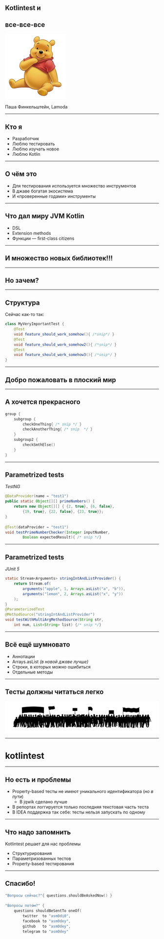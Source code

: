 ## Kotlintest и
## все-все-все

<img class="noborder" width="200px" src="images/winney.png"></img>

Паша Финкельштейн, Lamoda 

---

## Кто я

* Разработчик
* Люблю тестировать
* Люблю изучать новое
* Люблю Kotlin

---

## О чём это

* Для тестирования используется множество инструментов
* В джаве богатая экосистема
* И «проверенные годами» инструменты

---

## Что дал миру JVM Kotlin

* DSL
* Extension methods
* Функции — first-class citizens

---

## И множество новых библиотек!!!

---

## Но зачем?

---

## Структура

Сейчас как-то так:

```java
class MyVeryImportantTest {
    @Test
    void feature_should_work_somehow(){ /*snip*/ }
    @Test
    void feature_should_work_somehow2(){ /*snip*/ }
    @Test
    void feature_should_work_somehow3(){ /*snip*/ }
}
```

---

## Добро пожаловать в плоский мир
<!-- .slide: data-background="images/world.jpg" -->

---

## А хочется прекрасного

```kotlin
group {
    subgroup {
        checkOneThing{ /* snip */ }
        checkAnotherThing{ /* snip  */ }
    }
    subgroup2 {
        checkSmthElse()
    }   
}
```

---

## Parametrized tests

*TestNG*

```java
@DataProvider(name = "test1")
public static Object[][] primeNumbers() {
    return new Object[][] { {2, true}, {6, false}, 
        {19, true}, {22, false}, {23, true}};
}

@Test(dataProvider = "test1") 
void testPrimeNumberChecker(Integer inputNumber, 
        Boolean expectedResult){ /* snip */}
```

---

## Parametrized tests

*JUnit 5*

```java
static Stream<Arguments> stringIntAndListProvider() {
    return Stream.of(
        arguments("apple", 1, Arrays.asList("a", "b")),
        arguments("lemon", 2, Arrays.asList("x", "y"))
    );
} 
@ParameterizedTest
@MethodSource("stringIntAndListProvider")
void testWithMultiArgMethodSource(String str, 
    int num, List<String> list) {/* snip */}
```

---

## Всё ещё шумновато

* Аннотации
* Arrays.asList *(в новой джаве лучше)*
* Строки, в которых можно ошибиться
* Отдельные методы

---

## Тесты должны читаться легко 

![](images/crowd.svg) <!-- .element: class="noborder" style="filter: invert(94%)" -->

---

# kotlintest

---

## Но есть и проблемы

* Property-based тесты не имеют уникального идентификатора (*но в пути*)
    * В jqwik сделано лучше
* В репортах логгируется только последняя текстовая часть теста
* В IDEA поддержка так себе: тесты нельзя запускать по одному

---

## Что надо запомнить

Kotlintest решает для нас проблемы

- Структурирования
- Параметризованных тестов
- Property-based тестирования

---

## Спасибо!

```kotlin
"Вопросы сейчас?"{ questions.shouldBeAskedNow() }   

"Вопросы потом?" {
    questions shouldBeSentTo oneOf(
        twitter  to "asm0di0",
        facebook to "asm0dey",
        github   to "asm0dey",
        telegram to "asm0dey"
```